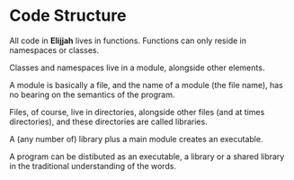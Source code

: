 # Code Structure

All code in **Elijjah** lives in functions. Functions can only reside in namespaces or classes.

Classes and namespaces live in a module, alongside other elements.

A module is basically a file, and the name of a module (the file name), has no bearing on the semantics of the program.

Files, of course, live in directories, alongside other files (and at times directories), and these directories are called libraries.

A (any number of) library plus a main module creates an executable.

A program can be distibuted as an executable, a library or a shared library in the traditional understanding of the words. 